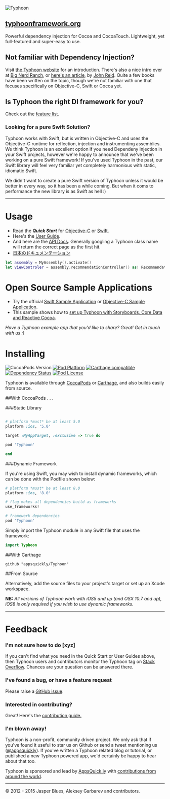 ![Typhoon](http://typhoonframework.org/typhoon-splash.png)
## <a href="http://typhoonframework.org">typhoonframework.org</a>  

Powerful dependency injection for Cocoa and CocoaTouch. Lightweight, yet full-featured and super-easy to use. 

## Not familiar with Dependency Injection? 

Visit <a href="http://typhoonframework.org">the Typhoon website</a> for an introduction. There's also a nice intro over at <a href="https://www.bignerdranch.com/blog/dependency-injection-ios/">Big Nerd Ranch</a>, or <a href="https://www.objc.io/issues/15-testing/dependency-injection/">here's an article</a>, by <a href="http://qualitycoding.org/">John Reid</a>. Quite a few books have been written on the topic, though we're not familiar with one that focuses specifically on Objective-C, Swift or Cocoa yet. 

## Is Typhoon the right DI framework for you? 

Check out the <a href="http://www.typhoonframework.org/#features">feature list</a>. 

### Looking for a pure Swift Solution?

Typhoon works with Swift, but is written in Objective-C and uses the Objective-C runtime for reflection, injection and instrumenting assemblies. We think Typhoon is an excellent option if you need Dependeny Injection in your Swift projects, however we're happy to announce that we've been working on a pure Swift framework! If you've used Typhoon in the past, our Swift library will feel very familiar yet completely harmonious with static, idiomatic Swift. 

We didn't want to create a pure Swift version of Typhoon unless it would be better in every way, so it has been a while  coming. But when it coms to performance the new library is as Swift as hell :)

---------------------------------------

# Usage

* Read the ***Quick Start*** for <a href="https://github.com/appsquickly/Typhoon/wiki/Quick-Start">Objective-C</a> or <a href="https://github.com/appsquickly/Typhoon/wiki/Swift-Quick-Start">Swift</a>. 
* Here's the <a href="https://github.com/appsquickly/Typhoon/wiki/Types-of-Injections">User Guide</a>.
* And here are the <a href="http://typhoonframework.org/docs/latest/api/modules.html">API Docs</a>. Generally googling a Typhoon class name will return the correct page as the first hit. 
* <a href="http://ios.caph.jp/typhoon/introduction">日本のドキュメンテーション</a>

```swift
let assembly = MyAssembly().activate()
let viewControler = assembly.recommendationController() as! RecommendationController
```

# Open Source Sample Applications

* Try the official <a href="https://github.com/appsquickly/Typhoon-Swift-Example">Swift Sample Application</a> or <a href="https://github.com/appsquickly/Typhoon-example">Objective-C Sample Application</a>. 
* This sample shows how to <a href="https://github.com/appsquickly/Typhoon-CoreData-RAC-Example">set up Typhoon with Storyboards, Core Data and Reactive Cocoa</a>. 

*Have a Typhoon example app that you'd like to share? Great! Get in touch with us :)*

# Installing 
![CocoaPods Version](https://cocoapod-badges.herokuapp.com/v/Typhoon/badge.png) [![Pod Platform](https://img.shields.io/cocoapods/p/Typhoon.svg?style=flat)](http://typhoonframework.org/docs/latest/api/modules.html) [![Carthage compatible](https://img.shields.io/badge/Carthage-compatible-4BC51D.svg?style=flat)](https://github.com/Carthage/Carthage) [![Dependency Status](https://www.versioneye.com/objective-c/typhoon/1.1.1/badge.svg?style=flat)](https://www.versioneye.com/objective-c/typhoon) [![Pod License](https://img.shields.io/cocoapods/l/Typhoon.svg?style=flat)](https://github.com/appsquickly/Typhoon/blob/master/LICENSE)

Typhoon is available through <a href="http://cocoapods.org/?q=Typhoon">CocoaPods</a> or <a href="https://github.com/Carthage/Carthage">Carthage</a>, and also builds easily from source.

##With CocoaPods . . . 

###Static Library

```ruby

# platform *must* be at least 5.0
platform :ios, '5.0'

target :MyAppTarget, :exclusive => true do

pod 'Typhoon'

end
```

###Dynamic Framework

If you're using Swift, you may wish to install dynamic frameworks, which can be done with the Podfile shown below: 

```ruby
# platform *must* be at least 8.0
platform :ios, '8.0'

# flag makes all dependencies build as frameworks
use_frameworks!

# framework dependencies
pod 'Typhoon'
```

Simply import the Typhoon module in any Swift file that uses the framework:

```Swift
import Typhoon
```

##With Carthage

```
github "appsquickly/Typhoon"
```

##From Source

Alternatively, add the source files to your project's target or set up an Xcode workspace. 

**NB:** *All versions of Typhoon work with iOS5 and up (and OSX 10.7 and up), iOS8 is only required if you wish to use dynamic frameworks.* 

---------------------------------------

# Feedback

### I'm not sure how to do [xyz]

If you can't find what you need in the Quick Start or User Guides above, then Typhoon users and contributors monitor the Typhoon tag on <a href="http://stackoverflow.com/questions/tagged/typhoon?sort=newest&pageSize=15">Stack Overflow</a>. Chances are your question can be answered there. 

### I've found a bug, or have a feature request

Please raise a <a href="https://github.com/appsquickly/Typhoon/issues">GitHub issue</a>.

### Interested in contributing?

 Great! Here's the <a href="https://github.com/appsquickly/Typhoon/wiki/Contribution-Guide">contribution guide.</a>

### I'm blown away!

Typhoon is a non-profit, community driven project. We only ask that if you've found it useful to star us on Github or send a tweet mentioning us (<a href="https://twitter.com/appsquickly">@appsquickly</a>). If you've written a Typhoon related blog or tutorial, or published a new Typhoon powered app, we'd certainly be happy to hear about that too. 

Typhoon is sponsored and lead by <a href="http://appsquick.ly">AppsQuick.ly</a> with <a href="https://github.com/appsquickly/Typhoon/graphs/contributors">contributions from around the world</a>. 
 
---------------------------------------
© 2012 - 2015 Jasper Blues, Aleksey Garbarev and contributors.



